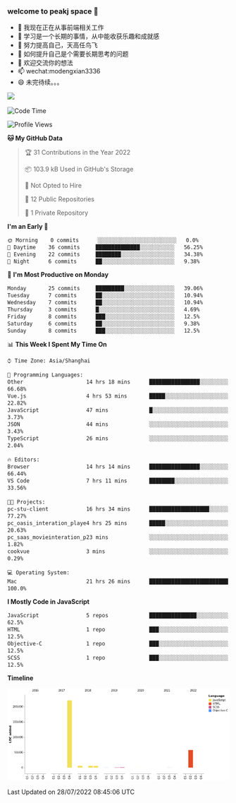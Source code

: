 ### welcome to peakj space 👋



- 🔭 我现在正在从事前端相关工作
- 🌱 学习是一个长期的事情，从中能收获乐趣和成就感
- 👯 努力提高自己，天高任鸟飞
- 🤔 如何提升自己是个需要长期思考的问题
- 💬 欢迎交流你的想法
- 📫 wechat:modengxian3336
- 😄 未完待续。。。

![](https://s2.ax1x.com/2019/06/28/ZKxc4J.jpg)

<!--START_SECTION:waka-->
![Code Time](http://img.shields.io/badge/Code%20Time-1%2C493%20hrs%206%20mins-blue)

![Profile Views](http://img.shields.io/badge/Profile%20Views-0-blue)

**🐱 My GitHub Data** 

> 🏆 31 Contributions in the Year 2022
 > 
> 📦 103.9 kB Used in GitHub's Storage 
 > 
> 🚫 Not Opted to Hire
 > 
> 📜 12 Public Repositories 
 > 
> 🔑 1 Private Repository 
 > 
**I'm an Early 🐤** 

```text
🌞 Morning    0 commits      ░░░░░░░░░░░░░░░░░░░░░░░░░   0.0% 
🌆 Daytime    36 commits     ██████████████░░░░░░░░░░░   56.25% 
🌃 Evening    22 commits     ████████░░░░░░░░░░░░░░░░░   34.38% 
🌙 Night      6 commits      ██░░░░░░░░░░░░░░░░░░░░░░░   9.38%

```
📅 **I'm Most Productive on Monday** 

```text
Monday       25 commits     █████████░░░░░░░░░░░░░░░░   39.06% 
Tuesday      7 commits      ██░░░░░░░░░░░░░░░░░░░░░░░   10.94% 
Wednesday    7 commits      ██░░░░░░░░░░░░░░░░░░░░░░░   10.94% 
Thursday     3 commits      █░░░░░░░░░░░░░░░░░░░░░░░░   4.69% 
Friday       8 commits      ███░░░░░░░░░░░░░░░░░░░░░░   12.5% 
Saturday     6 commits      ██░░░░░░░░░░░░░░░░░░░░░░░   9.38% 
Sunday       8 commits      ███░░░░░░░░░░░░░░░░░░░░░░   12.5%

```


📊 **This Week I Spent My Time On** 

```text
⌚︎ Time Zone: Asia/Shanghai

💬 Programming Languages: 
Other                    14 hrs 18 mins      ████████████████░░░░░░░░░   66.68% 
Vue.js                   4 hrs 53 mins       █████░░░░░░░░░░░░░░░░░░░░   22.82% 
JavaScript               47 mins             █░░░░░░░░░░░░░░░░░░░░░░░░   3.73% 
JSON                     44 mins             ░░░░░░░░░░░░░░░░░░░░░░░░░   3.43% 
TypeScript               26 mins             ░░░░░░░░░░░░░░░░░░░░░░░░░   2.04%

🔥 Editors: 
Browser                  14 hrs 14 mins      ████████████████░░░░░░░░░   66.44% 
VS Code                  7 hrs 11 mins       ████████░░░░░░░░░░░░░░░░░   33.56%

🐱‍💻 Projects: 
pc-stu-client            16 hrs 34 mins      ███████████████████░░░░░░   77.27% 
pc_oasis_interation_playe4 hrs 25 mins       █████░░░░░░░░░░░░░░░░░░░░   20.63% 
pc_saas_movieinteration_p23 mins             ░░░░░░░░░░░░░░░░░░░░░░░░░   1.82% 
cookvue                  3 mins              ░░░░░░░░░░░░░░░░░░░░░░░░░   0.29%

💻 Operating System: 
Mac                      21 hrs 26 mins      █████████████████████████   100.0%

```

**I Mostly Code in JavaScript** 

```text
JavaScript               5 repos             ███████████████░░░░░░░░░░   62.5% 
HTML                     1 repo              ███░░░░░░░░░░░░░░░░░░░░░░   12.5% 
Objective-C              1 repo              ███░░░░░░░░░░░░░░░░░░░░░░   12.5% 
SCSS                     1 repo              ███░░░░░░░░░░░░░░░░░░░░░░   12.5%

```


**Timeline**

![Chart not found](https://raw.githubusercontent.com/PeakJ/PeakJ/master/charts/bar_graph.png) 


 Last Updated on 28/07/2022 08:45:06 UTC
<!--END_SECTION:waka-->
